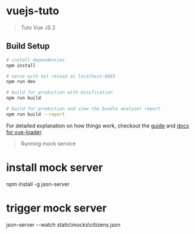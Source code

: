 # vuejs-tuto

> Tuto Vue JS 2

## Build Setup

``` bash
# install dependencies
npm install

# serve with hot reload at localhost:8083
npm run dev

# build for production with minification
npm run build

# build for production and view the bundle analyzer report
npm run build --report
```

For detailed explanation on how things work, checkout the [guide](http://vuejs-templates.github.io/webpack/) and [docs for vue-loader](http://vuejs.github.io/vue-loader).

> Running mock service

# install mock server
npm install -g json-server

# trigger mock server
json-server --watch static\mocks\citizens.json
